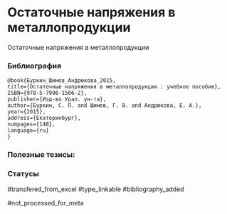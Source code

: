 # Остаточные напряжения в металлопродукции

Остаточные напряжения в металлопродукции

### Библиография
```
@book{Буркин_Шимов_Андрюкова_2015,
title={Остаточные напряжения в металлопродукции : учебное пособие},
ISBN={978-5-7996-1506-2},
publisher={Изд-во Урал. ун-та},
author={Буркин, С. П. and Шимов, Г. В. and Андрюкова, Е. А.},
year={2015},
address={Екатеринбург},
numpages={148},
language={ru}
}
```

### Полезные тезисы:


### Статусы
#transfered_from_excel 
#type_linkable 
#bibliography_added

#not_processed_for_meta
